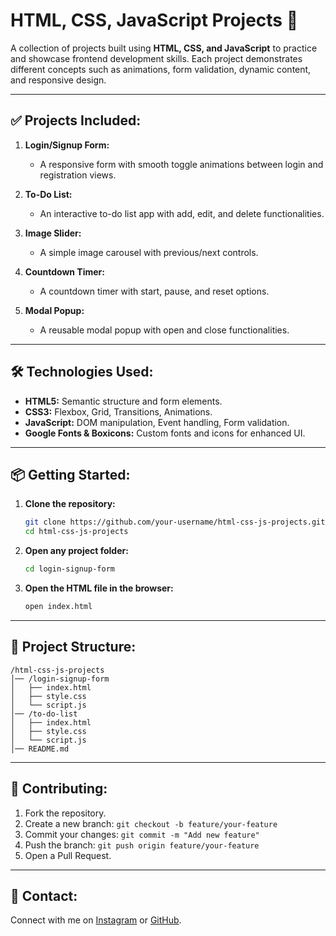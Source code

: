 # HTML, CSS, JavaScript Projects 🚀

A collection of projects built using **HTML, CSS, and JavaScript** to practice and showcase frontend development skills. Each project demonstrates different concepts such as animations, form validation, dynamic content, and responsive design.

---

## ✅ **Projects Included:**

1. **Login/Signup Form:**

   * A responsive form with smooth toggle animations between login and registration views.

2. **To-Do List:**

   * An interactive to-do list app with add, edit, and delete functionalities.

3. **Image Slider:**

   * A simple image carousel with previous/next controls.

4. **Countdown Timer:**

   * A countdown timer with start, pause, and reset options.

5. **Modal Popup:**

   * A reusable modal popup with open and close functionalities.

---

## 🛠️ **Technologies Used:**

* **HTML5:** Semantic structure and form elements.
* **CSS3:** Flexbox, Grid, Transitions, Animations.
* **JavaScript:** DOM manipulation, Event handling, Form validation.
* **Google Fonts & Boxicons:** Custom fonts and icons for enhanced UI.

---

## 📦 **Getting Started:**

1. **Clone the repository:**

   ```bash
   git clone https://github.com/your-username/html-css-js-projects.git
   cd html-css-js-projects
   ```

2. **Open any project folder:**

   ```bash
   cd login-signup-form
   ```

3. **Open the HTML file in the browser:**

   ```bash
   open index.html
   ```

---

## 📂 **Project Structure:**

```
/html-css-js-projects
│── /login-signup-form
│   ├── index.html
│   ├── style.css
│   └── script.js
│── /to-do-list
│   ├── index.html
│   ├── style.css
│   └── script.js
│── README.md
```

---

## 🤝 **Contributing:**

1. Fork the repository.
2. Create a new branch: `git checkout -b feature/your-feature`
3. Commit your changes: `git commit -m "Add new feature"`
4. Push the branch: `git push origin feature/your-feature`
5. Open a Pull Request.

---

## 💬 **Contact:**

Connect with me on [Instagram](https://www.instagram.com/silent.codes) or [GitHub](https://github.com/Mehnaz001).

